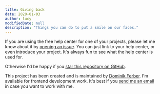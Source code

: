 ```yaml
---
title: Giving back
date: 2020-01-03
author: lucy
modifiedDate: null
description: "Things you can do to put a smile on our faces."
---
```


If you are using the free help center for one of your projects, please let me know about it by [opening an issue](https://github.com/dferber90/gatsby-starter-help-center/issues). You can just link to your help center, or even introduce your project. It's always fun to see what the help center is used for.

Otherwise I'd be happy if you [star this repository on GitHub](https://github.com/dferber90/gatsby-starter-help-center).

This project has been created and is maintained by [Dominik Ferber](https://www.dferber.de/). I'm available for frontend development work. It's best if you [send me an email](mailto:dominik.ferber+gatsbystarterhelpcenter@gmail.com) in case you want to work with me.
